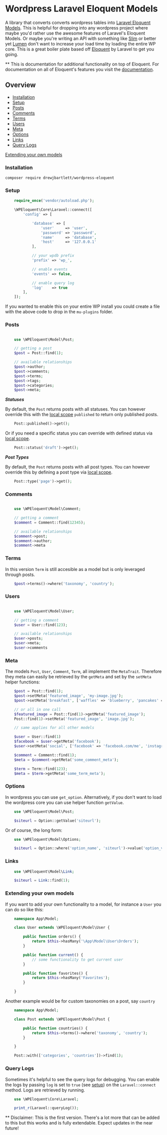 # Wordpress Laravel Eloquent Models
A library that converts converts wordpress tables into [Laravel Eloquent Models](https://laravel.com/docs/5.3/eloquent). This is helpful for dropping into any wordpress project where maybe you'd rather use the awesome features of Laravel's Eloquent Models. Or maybe you're writing an API with something like [Slim](https://www.slimframework.com/) or better yet [Lumen](https://lumen.laravel.com/) don't want to increase your load time by loading the entire WP core. This is a great boiler plate based off [Eloquent](https://laravel.com/docs/5.3/eloquent) by Laravel to get you going.

** This is documentation for additional functionality on top of Eloquent. For documentation on all of Eloquent's features you visit the [documentation](https://laravel.com/docs/5.3/eloquent).

## Overview
 - [Installation](#installation)
 - [Setup](#setup)
 - [Posts](#posts)
 - [Comments](#comments)
 - [Terms](#terms)
 - [Users](#users)
 - [Meta](#meta)
 - [Options](#options)
 - [Links](#links)
 - [Query Logs](#query-logs)

[Extending your own models](#extending-your-own-models)

### Installation

    composer require drewjbartlett/wordpress-eloquent

### Setup

```php
    require_once('vendor/autoload.php');

    \WPEloquent\Core\Laravel::connect([
        'config' => [

            'database' => [
                'user'     => 'user',
                'password' => 'password',
                'name'     => 'database',
                'host'     => '127.0.0.1'
            ],

            // your wpdb prefix
            'prefix' => 'wp_',

            // enable events
            'events' => false,

            // enable query log
            'log'    => true
        ],
    ]);

```

If you wanted to enable this on your entire WP install you could create a file with the above code to drop in the `mu-plugins` folder.

### Posts

```php

    use \WPEloquent\Model\Post;

    // getting a post
    $post = Post::find(1);

    // available relationships
    $post->author;
    $post->comments;
    $post->terms;
    $post->tags;
    $post->categories;
    $post->meta;

```

***Statuses***

By default, the `Post` returns posts with all statuses. You can however override this with the [local scope](https://laravel.com/docs/5.3/eloquent#query-scopes) `published` to return only published posts.

```php
    Post::published()->get();
```

Or if you need a specific status you can override with defined status via [local scope](https://laravel.com/docs/5.3/eloquent#query-scopes).

```php
    Post::status('draft')->get();
```

***Post Types***

By default, the `Post` returns posts with all post types. You can however override this by defining a post type via [local scope](https://laravel.com/docs/5.3/eloquent#query-scopes).

```php
    Post::type('page')->get();
```

### Comments

```php

    use \WPEloquent\Model\Comment;

    // getting a comment
    $comment = Comment::find(12345);

    // available relationships
    $comment->post;
    $comment->author;
    $comment->meta

```

### Terms

In this version `Term` is still accesible as a model but is only leveraged through posts.

```php
    $post->terms()->where('taxonomy', 'country');
```

### Users

```php

    use \WPEloquent\Model\User;

    // getting a comment
    $user = User::find(123);

    // available relationships
    $user->posts;
    $user->meta;
    $user->comments

```

### Meta

The models `Post`, `User`, `Comment`, `Term`, all implement the `MetaTrait`. Therefore they meta can easily be retrieved by the `getMeta` and set by the `setMeta` helper functions:

```php
    $post = Post::find(1);
    $post->setMeta('featured_image', 'my-image.jpg');
    $post->setMeta('breakfast', ['waffles' => 'blueberry', 'pancakes' => 'banana']);

    // or all in one call
    $featured_image = Post::find(1)->getMeta('featured_image');
    Post::find(1)->setMeta('featured_image', 'image.jpg');

    // same applies for all other models

    $user = User::find(1)
    $facebook = $user->getMeta('facebook');
    $user->setMeta('social', ['facebook' => 'facebook.com/me', 'instagram' => 'instagram.com/me']);

    $comment = Comment::find(1);
    $meta = $comment->getMeta('some_comment_meta');

    $term = Term::find(123);
    $meta = $term->getMeta('some_term_meta');
```

### Options

In wordpress you can use `get_option`. Alternatively, if you don't want to load the wordpress core you can use helper function `getValue`.

```php
    use \WPEloquent\Model\Post;

    $siteurl = Option::getValue('siteurl');
```

Or of course, the long form:

```php
    use \WPEloquent\Model\Options;

    $siteurl = Option::where('option_name', 'siteurl')->value('option_value');
```


### Links

```php
    use \WPEloquent\Model\Link;

    $siteurl = Link::find(1);
```

### Extending your own models

If you want to add your own functionality to a model, for instance a `User` you can do so like this:

```php
    namespace App\Model;

    class User extends \WPEloquent\Model\User {

        public function orders() {
            return $this->hasMany('\App\Model\User\Orders');
        }

        public function current() {
            // some functionality to get current user
        }

        public function favorites() {
            return $this->hasMany('Favorites');
        }

    }
```

Another example would be for custom taxonomies on a post, say `country`

```php
    namespace App\Model;

    class Post extends \WPEloquent\Model\Post {

        public function countries() {
            return $this->terms()->where('taxonomy', 'country');
        }

    }

    Post::with(['categories', 'countries'])->find(1);
```

### Query Logs

Sometimes it's helpful to see the query logs for debugging. You can enable the logs by passing `log` is set to `true` (see [setup](#setup)) on the `Laravel::connect` method. Logs are retrieved by running.

```php
    use \WPEloquent\Core\Laravel;

    print_r(Laravel::queryLog());

```

** Disclaimer: This is the first version. There's a lot more that can be added to this but this works and is fully extendable. Expect updates in the near future!
